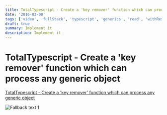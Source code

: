 ```yaml
---
title: TotalTypescript - Create a 'key remover' function which can process any generic object
date: '2016-03-08'
tags: ['video', 'fullStack', 'typescript', 'generics', 'read', 'withResume']
draft: true
summary: Implement it
description: Implement it
---
```

# TotalTypescript - Create a 'key remover' function which can process any generic object


[TotalTypescript - Create a 'key remover' function which can process any generic object](https://www.totaltypescript.com/tips/create-a-key-remover-function-which-can-process-any-generic-object)

![Fallback text 1](/static/assets/pasted-image-20221012171748.png)


